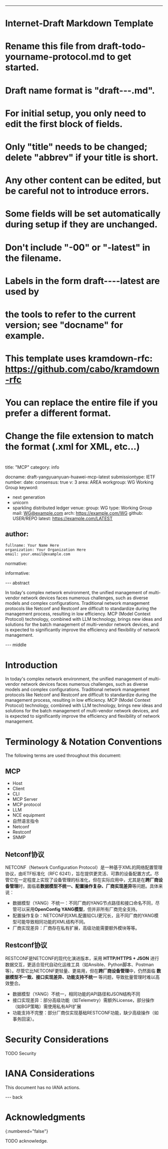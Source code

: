 ---
###
# Internet-Draft Markdown Template
#
# Rename this file from draft-todo-yourname-protocol.md to get started.
# Draft name format is "draft-<yourname>-<workgroup>-<name>.md".
#
# For initial setup, you only need to edit the first block of fields.
# Only "title" needs to be changed; delete "abbrev" if your title is short.
# Any other content can be edited, but be careful not to introduce errors.
# Some fields will be set automatically during setup if they are unchanged.
#
# Don't include "-00" or "-latest" in the filename.
# Labels in the form draft-<yourname>-<workgroup>-<name>-latest are used by
# the tools to refer to the current version; see "docname" for example.
#
# This template uses kramdown-rfc: https://github.com/cabo/kramdown-rfc
# You can replace the entire file if you prefer a different format.
# Change the file extension to match the format (.xml for XML, etc...)
#
###
title: "MCP"
category: info

docname: draft-yangyuanyuan-huawei-mcp-latest
submissiontype: IETF
number:
date:
consensus: true
v: 3
area: AREA
workgroup: WG Working Group
keyword:
 - next generation
 - unicorn
 - sparkling distributed ledger
venue:
  group: WG
  type: Working Group
  mail: WG@example.com
  arch: https://example.com/WG
  github: USER/REPO
  latest: https://example.com/LATEST

author:
 -
    fullname: Your Name Here
    organization: Your Organization Here
    email: your.email@example.com

normative:

informative:


--- abstract

In today's complex network environment, the unified management of multi-vendor network devices faces numerous challenges, such as diverse models and complex configurations. Traditional network management protocols like Netconf and Restconf are difficult to standardize during the management process, resulting in low efficiency. MCP (Model Context Protocol) technology, combined with LLM technology, brings new ideas and solutions for the batch management of multi-vendor network devices, and is expected to significantly improve the efficiency and flexibility of network management.


--- middle

# Introduction

In today's complex network environment, the unified management of multi-vendor network devices faces numerous challenges, such as diverse models and complex configurations. Traditional network management protocols like Netconf and Restconf are difficult to standardize during the management process, resulting in low efficiency. MCP (Model Context Protocol) technology, combined with LLM technology, brings new ideas and solutions for the batch management of multi-vendor network devices, and is expected to significantly improve the efficiency and flexibility of network management.


# Terminology & Notation Conventions

The following terms are used throughout this document:

## MCP

- Host
- Client
- CLI
- MCP Server
- MCP protocol
- LLM
- NCE equipment
- 自然语言指令
- Netconf
- Restconf
- SNMP

## Netconf协议

NETCONF（Network Configuration Protocol）是一种基于XML的网络配置管理协议，由IETF标准化（RFC 6241），旨在提供更灵活、可靠的设备配置方式。尽管它在一定程度上实现了设备管理的标准化，但在实际应用中，尤其是在**跨厂商设备管理**时，面临着**数据模型不统一、配置操作复杂、厂商实现差异**等问题。具体来说：

- 数据模型（YANG）不统一：不同厂商的YANG节点路径和接口命名不同，尽管可以采用**OpenConfig YANG模型**，但并非所有厂商完全支持。
- 配置操作复杂：NETCONF的XML配置较CLI更冗长，且不同厂商的YANG模型可能导致相同功能的XML结构不同。
- 厂商实现差异：厂商存在私有扩展，高级功能需要额外模块等等。

## Restconf协议

RESTCONF是NETCONF的现代化演进版本，采用 **HTTP/HTTPS + JSON** 进行数据交互，更适合现代自动化运维工具（如Ansible、Python脚本、Postman等）。尽管它比NETCONF更轻量、更易用，但在**跨厂商设备管理**中，仍然面临 **数据模型不一致、接口实现差异、功能支持不统一** 等问题，导致批量管理时难以高效整合。

- 数据模型（YANG）不统一，相同功能的API路径和JSON结构不同
- 接口实现差异：部分高级功能（如Telemetry）需额外License，部分操作（如BGP策略）需使用私有API扩展
- 功能支持不完整：部分厂商仅实现基础RESTCONF功能，缺少高级操作（如事务回滚）。

# Security Considerations

TODO Security


# IANA Considerations

This document has no IANA actions.


--- back

# Acknowledgments
{:numbered="false"}

TODO acknowledge.
